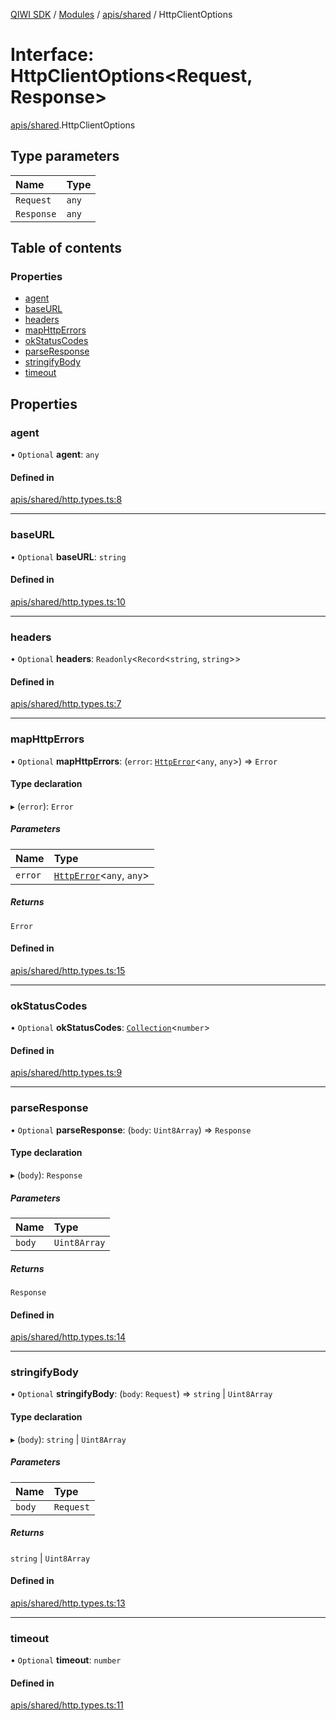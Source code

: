 [QIWI SDK](../README.md) / [Modules](../modules.md) / [apis/shared](../modules/apis_shared.md) / HttpClientOptions

# Interface: HttpClientOptions<Request, Response\>

[apis/shared](../modules/apis_shared.md).HttpClientOptions

## Type parameters

| Name | Type |
| :------ | :------ |
| `Request` | `any` |
| `Response` | `any` |

## Table of contents

### Properties

- [agent](apis_shared.HttpClientOptions.md#agent)
- [baseURL](apis_shared.HttpClientOptions.md#baseurl)
- [headers](apis_shared.HttpClientOptions.md#headers)
- [mapHttpErrors](apis_shared.HttpClientOptions.md#maphttperrors)
- [okStatusCodes](apis_shared.HttpClientOptions.md#okstatuscodes)
- [parseResponse](apis_shared.HttpClientOptions.md#parseresponse)
- [stringifyBody](apis_shared.HttpClientOptions.md#stringifybody)
- [timeout](apis_shared.HttpClientOptions.md#timeout)

## Properties

### agent

• `Optional` **agent**: `any`

#### Defined in

[apis/shared/http.types.ts:8](https://github.com/AlexXanderGrib/node-qiwi-sdk/blob/8cf62fb/src/apis/shared/http.types.ts#L8)

___

### baseURL

• `Optional` **baseURL**: `string`

#### Defined in

[apis/shared/http.types.ts:10](https://github.com/AlexXanderGrib/node-qiwi-sdk/blob/8cf62fb/src/apis/shared/http.types.ts#L10)

___

### headers

• `Optional` **headers**: `Readonly`<`Record`<`string`, `string`\>\>

#### Defined in

[apis/shared/http.types.ts:7](https://github.com/AlexXanderGrib/node-qiwi-sdk/blob/8cf62fb/src/apis/shared/http.types.ts#L7)

___

### mapHttpErrors

• `Optional` **mapHttpErrors**: (`error`: [`HttpError`](../classes/index.QIWI.HttpError.md)<`any`, `any`\>) => `Error`

#### Type declaration

▸ (`error`): `Error`

##### Parameters

| Name | Type |
| :------ | :------ |
| `error` | [`HttpError`](../classes/index.QIWI.HttpError.md)<`any`, `any`\> |

##### Returns

`Error`

#### Defined in

[apis/shared/http.types.ts:15](https://github.com/AlexXanderGrib/node-qiwi-sdk/blob/8cf62fb/src/apis/shared/http.types.ts#L15)

___

### okStatusCodes

• `Optional` **okStatusCodes**: [`Collection`](../modules/index.QIWI.md#collection)<`number`\>

#### Defined in

[apis/shared/http.types.ts:9](https://github.com/AlexXanderGrib/node-qiwi-sdk/blob/8cf62fb/src/apis/shared/http.types.ts#L9)

___

### parseResponse

• `Optional` **parseResponse**: (`body`: `Uint8Array`) => `Response`

#### Type declaration

▸ (`body`): `Response`

##### Parameters

| Name | Type |
| :------ | :------ |
| `body` | `Uint8Array` |

##### Returns

`Response`

#### Defined in

[apis/shared/http.types.ts:14](https://github.com/AlexXanderGrib/node-qiwi-sdk/blob/8cf62fb/src/apis/shared/http.types.ts#L14)

___

### stringifyBody

• `Optional` **stringifyBody**: (`body`: `Request`) => `string` \| `Uint8Array`

#### Type declaration

▸ (`body`): `string` \| `Uint8Array`

##### Parameters

| Name | Type |
| :------ | :------ |
| `body` | `Request` |

##### Returns

`string` \| `Uint8Array`

#### Defined in

[apis/shared/http.types.ts:13](https://github.com/AlexXanderGrib/node-qiwi-sdk/blob/8cf62fb/src/apis/shared/http.types.ts#L13)

___

### timeout

• `Optional` **timeout**: `number`

#### Defined in

[apis/shared/http.types.ts:11](https://github.com/AlexXanderGrib/node-qiwi-sdk/blob/8cf62fb/src/apis/shared/http.types.ts#L11)
